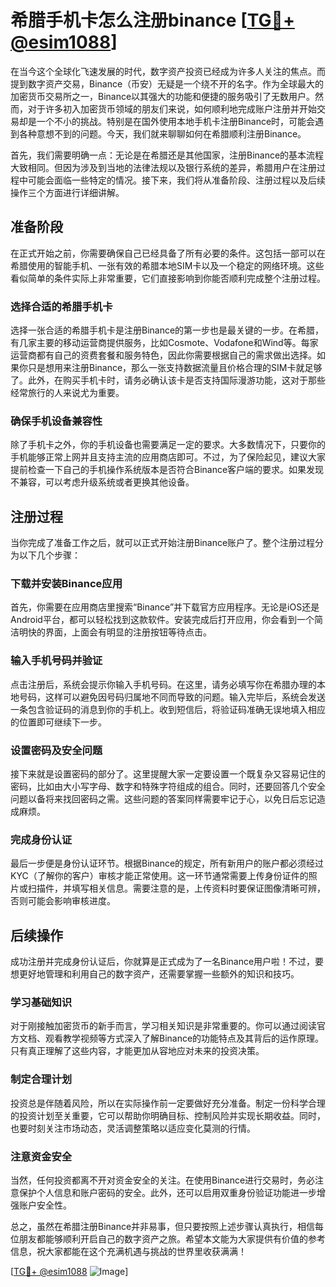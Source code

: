 # 希腊手机卡怎么注册binance [[TG💪+ @esim1088](https://t.me/s/esim1088)]

在当今这个全球化飞速发展的时代，数字资产投资已经成为许多人关注的焦点。而提到数字资产交易，Binance（币安）无疑是一个绕不开的名字。作为全球最大的加密货币交易所之一，Binance以其强大的功能和便捷的服务吸引了无数用户。然而，对于许多初入加密货币领域的朋友们来说，如何顺利地完成账户注册并开始交易却是一个不小的挑战。特别是在国外使用本地手机卡注册Binance时，可能会遇到各种意想不到的问题。今天，我们就来聊聊如何在希腊顺利注册Binance。

首先，我们需要明确一点：无论是在希腊还是其他国家，注册Binance的基本流程大致相同。但因为涉及到当地的法律法规以及银行系统的差异，希腊用户在注册过程中可能会面临一些特定的情况。接下来，我们将从准备阶段、注册过程以及后续操作三个方面进行详细讲解。

## 准备阶段

在正式开始之前，你需要确保自己已经具备了所有必要的条件。这包括一部可以在希腊使用的智能手机、一张有效的希腊本地SIM卡以及一个稳定的网络环境。这些看似简单的条件实际上非常重要，它们直接影响到你能否顺利完成整个注册过程。

### 选择合适的希腊手机卡

选择一张合适的希腊手机卡是注册Binance的第一步也是最关键的一步。在希腊，有几家主要的移动运营商提供服务，比如Cosmote、Vodafone和Wind等。每家运营商都有自己的资费套餐和服务特色，因此你需要根据自己的需求做出选择。如果你只是想用来注册Binance，那么一张支持数据流量且价格合理的SIM卡就足够了。此外，在购买手机卡时，请务必确认该卡是否支持国际漫游功能，这对于那些经常旅行的人来说尤为重要。

### 确保手机设备兼容性

除了手机卡之外，你的手机设备也需要满足一定的要求。大多数情况下，只要你的手机能够正常上网并且支持主流的应用商店即可。不过，为了保险起见，建议大家提前检查一下自己的手机操作系统版本是否符合Binance客户端的要求。如果发现不兼容，可以考虑升级系统或者更换其他设备。

## 注册过程

当你完成了准备工作之后，就可以正式开始注册Binance账户了。整个注册过程分为以下几个步骤：

### 下载并安装Binance应用

首先，你需要在应用商店里搜索“Binance”并下载官方应用程序。无论是iOS还是Android平台，都可以轻松找到这款软件。安装完成后打开应用，你会看到一个简洁明快的界面，上面会有明显的注册按钮等待点击。

### 输入手机号码并验证

点击注册后，系统会提示你输入手机号码。在这里，请务必填写你在希腊办理的本地号码，这样可以避免因号码归属地不同而导致的问题。输入完毕后，系统会发送一条包含验证码的消息到你的手机上。收到短信后，将验证码准确无误地填入相应的位置即可继续下一步。

### 设置密码及安全问题

接下来就是设置密码的部分了。这里提醒大家一定要设置一个既复杂又容易记住的密码，比如由大小写字母、数字和特殊字符组成的组合。同时，还要回答几个安全问题以备将来找回密码之需。这些问题的答案同样需要牢记于心，以免日后忘记造成麻烦。

### 完成身份认证

最后一步便是身份认证环节。根据Binance的规定，所有新用户的账户都必须经过KYC（了解你的客户）审核才能正常使用。这一环节通常需要上传身份证件的照片或扫描件，并填写相关信息。需要注意的是，上传资料时要保证图像清晰可辨，否则可能会影响审核进度。

## 后续操作

成功注册并完成身份认证后，你就算是正式成为了一名Binance用户啦！不过，要想更好地管理和利用自己的数字资产，还需要掌握一些额外的知识和技巧。

### 学习基础知识

对于刚接触加密货币的新手而言，学习相关知识是非常重要的。你可以通过阅读官方文档、观看教学视频等方式深入了解Binance的功能特点及其背后的运作原理。只有真正理解了这些内容，才能更加从容地应对未来的投资决策。

### 制定合理计划

投资总是伴随着风险，所以在实际操作前一定要做好充分准备。制定一份科学合理的投资计划至关重要，它可以帮助你明确目标、控制风险并实现长期收益。同时，也要时刻关注市场动态，灵活调整策略以适应变化莫测的行情。

### 注意资金安全

当然，任何投资都离不开对资金安全的关注。在使用Binance进行交易时，务必注意保护个人信息和账户密码的安全。此外，还可以启用双重身份验证功能进一步增强账户安全性。

总之，虽然在希腊注册Binance并非易事，但只要按照上述步骤认真执行，相信每位朋友都能够顺利开启自己的数字资产之旅。希望本文能为大家提供有价值的参考信息，祝大家都能在这个充满机遇与挑战的世界里收获满满！

[[TG💪+ @esim1088](https://t.me/s/esim1088) ![Image](https://i.postimg.cc/4NQfJmqS/Snipaste-2025-05-13-00-14-12.png)]